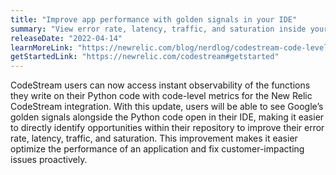 ```yaml
---
title: "Improve app performance with golden signals in your IDE" 
summary: "View error rate, latency, traffic, and saturation inside your IDE with CodeStream" 
releaseDate: "2022-04-14" 
learnMoreLink: "https://newrelic.com/blog/nerdlog/codestream-code-level-metrics" 
getStartedLink: "https://newrelic.com/codestream#getstarted"
---
```


CodeStream users can now access instant observability of the functions they write on their Python code with code-level metrics for the New Relic CodeStream integration. With this update, users will be able to see Google’s golden signals alongside the Python code open in their IDE, making it easier to directly identify opportunities within their repository to improve their error rate, latency, traffic, and saturation. This improvement makes it easier optimize the performance of an application and fix customer-impacting issues proactively.

